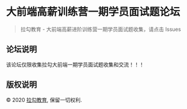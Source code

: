 # 大前端高薪训练营一期学员面试题论坛

> 拉勾教育 - 大前端高薪进阶训练营一期学员面试题收集，请点击 Issues



## 论坛说明

该论坛仅限收集拉勾大前端一期学员面试题收集和交流！！！

## 版权说明

&copy; 2020 [拉勾教育](https://kaiwu.lagou.com), 保留一切权利.
